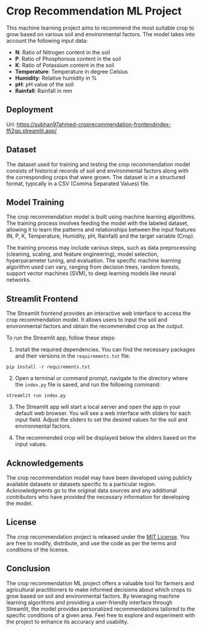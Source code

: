 # Crop Recommendation ML Project

This machine learning project aims to recommend the most suitable crop to grow based on various soil and environmental factors. The model takes into account the following input data:

- **N**: Ratio of Nitrogen content in the soil
- **P**: Ratio of Phosphorous content in the soil
- **K**: Ratio of Potassium content in the soil
- **Temperature**: Temperature in degree Celsius
- **Humidity**: Relative humidity in %
- **pH**: pH value of the soil
- **Rainfall**: Rainfall in mm

## Deployment

Url: https://subhan97ahmed-croprecommendation-frontendindex-ffi2go.streamlit.app/

## Dataset

The dataset used for training and testing the crop recommendation model consists of historical records of soil and environmental factors along with the corresponding crops that were grown. The dataset is in a structured format, typically in a CSV (Comma Separated Values) file.

## Model Training

The crop recommendation model is built using machine learning algorithms. The training process involves feeding the model with the labeled dataset, allowing it to learn the patterns and relationships between the input features (N, P, K, Temperature, Humidity, pH, Rainfall) and the target variable (Crop).

The training process may include various steps, such as data preprocessing (cleaning, scaling, and feature engineering), model selection, hyperparameter tuning, and evaluation. The specific machine learning algorithm used can vary, ranging from decision trees, random forests, support vector machines (SVM), to deep learning models like neural networks.

## Streamlit Frontend

The Streamlit frontend provides an interactive web interface to access the crop recommendation model. It allows users to input the soil and environmental factors and obtain the recommended crop as the output.

To run the Streamlit app, follow these steps:

1. Install the required dependencies. You can find the necessary packages and their versions in the `requirements.txt` file.
```
pip install -r requirements.txt
```
2. Open a terminal or command prompt, navigate to the directory where the `index.py` file is saved, and run the following command:

```
streamlit run index.py
```

3. The Streamlit app will start a local server and open the app in your default web browser. You will see a web interface with sliders for each input field. Adjust the sliders to set the desired values for the soil and environmental factors.

4. The recommended crop will be displayed below the sliders based on the input values.

## Acknowledgements

The crop recommendation model may have been developed using publicly available datasets or datasets specific to a particular region. Acknowledgments go to the original data sources and any additional contributors who have provided the necessary information for developing the model.

## License

The crop recommendation project is released under the [MIT License](LICENSE). You are free to modify, distribute, and use the code as per the terms and conditions of the license.

## Conclusion

The crop recommendation ML project offers a valuable tool for farmers and agricultural practitioners to make informed decisions about which crops to grow based on soil and environmental factors. By leveraging machine learning algorithms and providing a user-friendly interface through Streamlit, the model provides personalized recommendations tailored to the specific conditions of a given area. Feel free to explore and experiment with the project to enhance its accuracy and usability.
